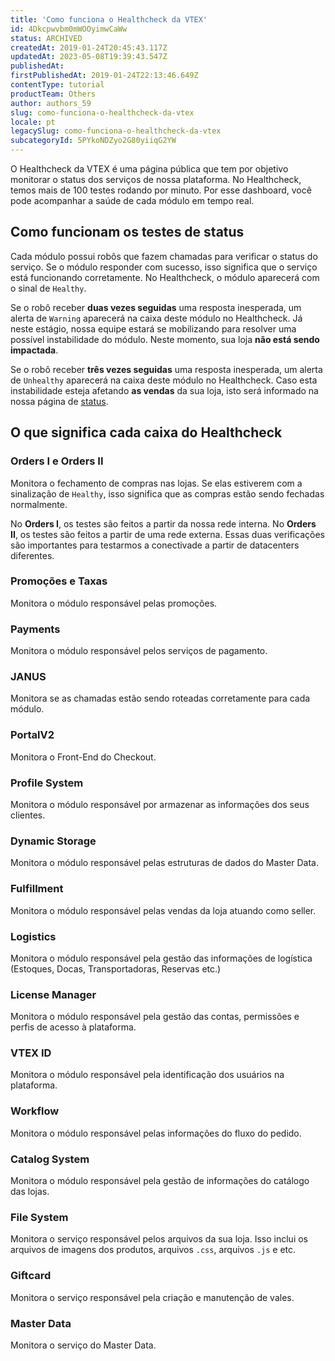 ```yaml
---
title: 'Como funciona o Healthcheck da VTEX'
id: 4Dkcpwvbm0mWOOyimwCaWw
status: ARCHIVED
createdAt: 2019-01-24T20:45:43.117Z
updatedAt: 2023-05-08T19:39:43.547Z
publishedAt: 
firstPublishedAt: 2019-01-24T22:13:46.649Z
contentType: tutorial
productTeam: Others
author: authors_59
slug: como-funciona-o-healthcheck-da-vtex
locale: pt
legacySlug: como-funciona-o-healthcheck-da-vtex
subcategoryId: 5PYkoNDZyo2G80yiiqG2YW
---
```


O Healthcheck da VTEX é uma página pública que tem por objetivo monitorar o status dos serviços de nossa plataforma. No Healthcheck, temos mais de 100 testes rodando por minuto. Por esse dashboard, você pode acompanhar a saúde de cada módulo em tempo real.

## Como funcionam os testes de status

Cada módulo possui robôs que fazem chamadas para verificar o status do serviço. Se o módulo responder com sucesso, isso significa que o serviço está funcionando corretamente. No Healthcheck, o módulo aparecerá com o sinal de `Healthy`.

Se o robô receber __duas vezes seguidas__ uma resposta inesperada, um alerta de `Warning` aparecerá na caixa deste módulo no Healthcheck. Já neste estágio, nossa equipe estará se mobilizando para resolver uma possível instabilidade do módulo. Neste momento, sua loja __não está sendo impactada__.

Se o robô receber __três vezes seguidas__ uma resposta inesperada, um alerta de `Unhealthy` aparecerá na caixa deste módulo no Healthcheck. Caso esta instabilidade esteja afetando __as vendas__ da sua loja, isto será informado na nossa página de [status](http://status.vtex.com/).

## O que significa cada caixa do Healthcheck

### Orders I e Orders II

Monitora o fechamento de compras nas lojas. Se elas estiverem com a sinalização de `Healthy`, isso significa que as compras estão sendo fechadas normalmente.

No __Orders I__, os testes são feitos a partir da nossa rede interna. No __Orders II__, os testes são feitos a partir de uma rede externa. Essas duas verificações são importantes para testarmos a conectivade a partir de datacenters diferentes.

### Promoções e Taxas

Monitora o módulo responsável pelas promoções.

### Payments

Monitora o módulo responsável pelos serviços de pagamento.

### JANUS

Monitora se as chamadas estão sendo roteadas corretamente para cada módulo.

### PortalV2

Monitora o Front-End do Checkout.

### Profile System

Monitora o módulo responsável por armazenar as informações dos seus clientes.

### Dynamic Storage

Monitora o módulo responsável pelas estruturas de dados do Master Data.

### Fulfillment

Monitora o módulo responsável pelas vendas da loja atuando como seller.

### Logistics

Monitora o módulo responsável pela gestão das informações de logística (Estoques, Docas, Transportadoras, Reservas etc.)

### License Manager

Monitora o módulo responsável pela gestão das contas, permissões e perfis de acesso à plataforma.

### VTEX ID

Monitora o módulo responsável pela identificação dos usuários na plataforma.

### Workflow

Monitora o módulo responsável pelas informações do fluxo do pedido.

### Catalog System

Monitora o módulo responsável pela gestão de informações do catálogo das lojas.

### File System

Monitora o serviço responsável pelos arquivos da sua loja. Isso inclui os arquivos de imagens dos produtos, arquivos `.css`, arquivos `.js` e etc.

### Giftcard

Monitora o serviço responsável pela criação e manutenção de vales.

### Master Data

Monitora o serviço do Master Data.
